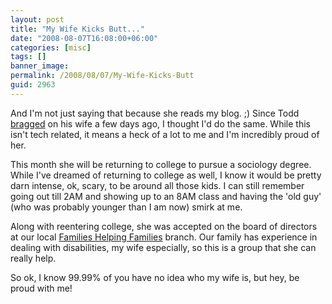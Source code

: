 ```yaml
---
layout: post
title: "My Wife Kicks Butt..."
date: "2008-08-07T16:08:00+06:00"
categories: [misc]
tags: []
banner_image: 
permalink: /2008/08/07/My-Wife-Kicks-Butt
guid: 2963
---
```


And I'm not just saying that because she reads my blog. ;) Since Todd <a href="http://cfsilence.com/blog/client/index.cfm/2008/8/5/A-Major-Milestone-In-My-Marriage">bragged</a> on his wife a few days ago, I thought I'd do the same. While this isn't tech related, it means a heck of a lot to me and I'm incredibly proud of her. 

This month she will be returning to college to pursue a sociology degree. While I've dreamed of returning to college as well, I know it would be pretty darn intense, ok, scary, to be around all those kids. I can still remember going out till 2AM and showing up to an 8AM class and having the 'old guy' (who was probably younger than I am now) smirk at me. 

Along with reentering college, she was accepted on the board of directors at our local <a href="http://www.fhfacadiana.com/">Families Helping Families</a> branch. Our family has experience in dealing with disabilities, my wife especially, so this is a group that she can really help.

So ok, I know 99.99% of you have no idea who my wife is, but hey, be proud with me!